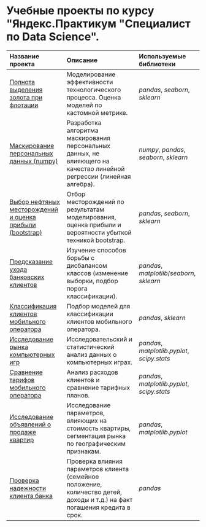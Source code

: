 # Учебные проекты по курсу "Яндекс.Практикум "Специалист по Data Science".

| Название проекта | Описание | Используемые библиотеки | 
| :---------------------- | :---------------------- | :---------------------- |
| [Полнота выделения золота при флотации](gold_recovery) | Моделирование эффективности технологического процесса. Оценка моделей по кастомной метрике.| *pandas*, *seaborn*, *sklearn* |
| [Маскирование персональных данных (numpy)](bank_obfuscate) | Разработка алгоритма маскирования персональных данных, не влияющего на качество линейной регрессии (линейная алгебра). | *numpy*, *pandas*, *seaborn*, *sklearn* |
| [Выбор нефтяных месторождений и оценка прибыли (bootstrap)](bootstraped_oil) | Отбор месторождений по результатам моделирования, оценка прибыли и вероятности убыткой техникой bootstrap. | *pandas*, *seaborn*, *sklearn* |
| [Предсказание ухода банковских клиентов](bank_churn) | Изучение способов борьбы с дисбалансом классов (изменение выборки, подбор порога классификации). | *pandas*, *matplotlib*/*seaborn*, *sklearn* |
| [Классификация клиентов мобильного оператора](mobile_tariffs_2) | Подбор моделей для классификации клиентов мобильного оператора. | *pandas*, *sklearn* |
| [Исследование рынка компьютерных игр](games) | Исследовательский и статистический анализ данных о компьютерных играх. | *pandas*, *matplotlib.pyplot*, *scipy.stats* |
| [Сравнение тарифов мобильного оператора](mobile_tariffs) | Анализ расходов клиентов и сравнение тарифных планов. | *pandas*, *matplotlib.pyplot*, *scipy.stats* |
| [Исследование объявлений о продаже квартир](spb_realty) | Исследование параметров, влияющих на стоимость квартиры, сегментация рынка по географическим признакам. | *pandas*, *matplotlib.pyplot*|
| [Проверка надежности клиента банка](credit_scoring) | Проверка влияния параметров клиента (семейное положение, количество детей, доходы и т.д.) на факт погашения кредита в срок. | *pandas* |

